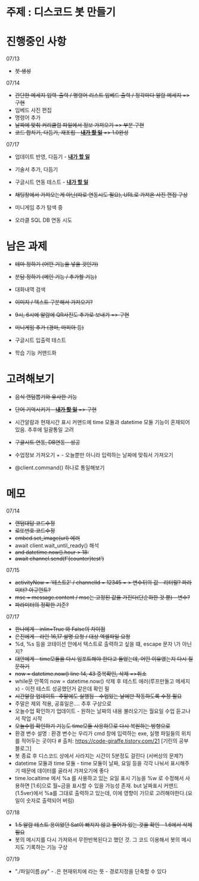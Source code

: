 <h1> 주제 : 디스코드 봇 만들기 </h1>


<h1> 진행중인 사항 </h1>
  
07/13

* <del> 봇 생성

07/14

* <del>간단한 메세지 입력-출력 / 명령어 리스트 임베드 출력 / 정각마다 알람 메세지 
=> 구현
* 임베드 사진 편집
* 명령어 추가
* <del> 날짜에 맞춰 커리큘럼 파일에서 정보 가져오기
=> 부분 구현
* <del> 코드 합치기, 다듬기, 재조립 - <u>__내가 할 일__</u>
=> 1.0완성

07/17
* 업데이트 반영, 다듬기 - <u>__내가 할 일__</u>
* 기술서 추가, 다듬기 
* 구글시트 연동 테스트   - <u>__내가 할 일__</u>
* <del> 채팅창에서 가져오는게 아닌(따로 연동시도 필요), URL로 가져온 사진 편집 구상 
    
* 미니게임 추가 탐색 중
* 오라클 SQL DB 연동 시도   

<h1> 남은 과제 </h1>

- <del>테마 정하기 (어떤 기능을 넣을 것인가) <br>
- <del>분담 정하기 (메인 기능 / 추가할 기능) <br>

- 대화내역 검색
- <del> 이미지 / 텍스트 구분해서 가져오기?

- <del> 9시, 6시에 알람에 QR사진도 추가로 보내기 
=> 구현

- <del> 미니게임 추가 (경마, 마피아 등)

- 구글시트 입출력 테스트  

- 학습 기능 커맨드화

<h1> 고려해보기 </h1>

+  <del>음식 랜덤뽑기와 유사한 기능 <br>

+ <del>단어 기억시키기 - <u>__내가 할 일__</u>
=> 구현

+ 시간알람과 현재시간 표시 커맨드에 time 모듈과 datetime 모듈 기능이 혼재되어 있음. 추후에 일괄통일 고려

+ <del> 구글시트 연동, DB연동 - 성공

+ 수업정보 가져오기 + - 오늘뿐만 아니라 입력하는 날짜에 맞춰서 가져오기

+ @client.command() 하나로 통일해보기 


<h1> 메모 </h1>

07/14

* <del> 랜덤대답 코드수정 
* <del> 로또번호 코드수정
* <del>embed.set_image(url)  에러 
* await client.wait_until_ready() 해석 
* <del>and datetime.now().hour > 18:
* <del> await channel.send(f'{counter}test')

07/15

* <del>activityNow = '테스트2' / channelId = 12345 = > 변수뒤의 값 - 리터럴? 파라미터? 아규먼트?
* <del> msc = message.content / msc는 고정된 값을 가진다(단순화한 것 뿐) - 변수? 
* <del> 파라미터의 정확한 기준? 


07/17

* <del> 한나에게 - inlin=True 와 False의 차이점 
* <del> 은진에게 - 라인 16,17 설명 요청 / 대상 엑셀파일 요청
* %d, %s 등을 코테이션 안에서 텍스트로 출력하고 싶을 떄, escape 문자 \가 아닌지?
* <del> 대안에게 - time모듈을 다시 임포트해야 한다고 들었는데, 어떤 이유였는지 다시 질문하기
* <del> now = datetime.now() line 14, 43 중복확인, 삭제
  =>취소
* while문 안쪽의 now = datetime.now() 삭제 후 테스트 에러(루프만돌고 메세지x) - 이전 테스트 성공했던거 같은데 확인 필
* <del> 시간알람 업데이트- 주말에도 실행됨 - 수업있는 날에만 작동하도록 수정 필요
* 주말은 제외 적용, 공휴일은.... 추후 구상으로 
* 오늘수업 확인하기 업데이트 - 원하는 날짜의 내용 불러오기는 월요일 수업 듣고나서 작업 시작
* <del> 오늘수업 확인하기 기능도 time모듈 사용하므로 다시 복원하는 방향으로 
* 환경 변수 설명 : 환경 변수는 우리가 cmd 창에 입력하는 exe, 실행 파일들의 위치를 적어두는 곳이다     # 출처: https://code-giraffe.tistory.com/21 [기린의 공부 블로그]
* 봇 종료 후 디스코드 상에서 사라지는 시간이 5분정도 걸린다 (서버상의 문제?)
* datetime 모듈과 time 모듈 - time 모듈이 날짜, 요일 등을 각각 나눠서 표시해주기 때문에 데이터를 골라서 가져오기에 좋다 
* time.localtime 에서 %a 를 사용하고 있는 요일 표시 기능을 %w 로 수정해서 사용하면 [1:6]으로 월~금을 표시할 수 있을 가능성 존재. but 날짜표시 커맨드(1.5ver)에서 %a를 그대로 출력하고 있는데, 이에 영향이 가므로 고려해야한다.(요일이 숫자로 출력되어 버림)

07/18

* <del>1.5 알람 테스트 용이었던 Sat이 빠지지 않고 들어가 있는 것을 확인 - 1.6에서 삭제 필요
* 봇의 메시지를 다시 가져와서 무한반복된다고 했던 것. 그 코드 이용해서 봇의 메시지도 기록하는 기능 구상 

07/19 

* "./파일이름.py"   - .은 현재위치에 라는 뜻 - 경로지정을 단축할 수 있다 